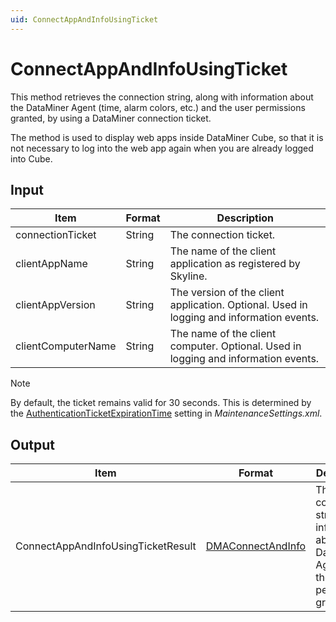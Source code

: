```yaml
---
uid: ConnectAppAndInfoUsingTicket
---
```


# ConnectAppAndInfoUsingTicket

This method retrieves the connection string, along with information about the DataMiner Agent (time, alarm colors, etc.) and the user permissions granted, by using a DataMiner connection ticket.

The method is used to display web apps inside DataMiner Cube, so that it is not necessary to log into the web app again when you are already logged into Cube.

## Input

| Item               | Format | Description                                                                              |
|--------------------|--------|------------------------------------------------------------------------------------------|
| connectionTicket   | String | The connection ticket.                                                                   |
| clientAppName      | String | The name of the client application as registered by Skyline.                             |
| clientAppVersion   | String | The version of the client application. Optional. Used in logging and information events. |
| clientComputerName | String | The name of the client computer. Optional. Used in logging and information events.       |

> [!NOTE]
> By default, the ticket remains valid for 30 seconds. This is determined by the [AuthenticationTicketExpirationTime](xref:Configuration_of_DataMiner_processes#customizing-how-long-a-connection-ticket-remains-valid) setting in *MaintenanceSettings.xml*.<!-- Prior to DataMiner 9.6.0 CU19/10.0.0 CU7/10.0.12, for the *ClientAppName*, a registered app name must be specified. If this is not done, the connection will be removed after 10 minutes. To request a valid *ClientAppName*, contact your Skyline Technical Account Manager. From DataMiner 9.6.0 CU19/10.0.0 CU7/10.0.12 onwards, this registration is no longer required. The client app name is then merely used in the audit trail. -->

## Output

| Item | Format | Description |
|--|--|--|
| ConnectAppAndInfoUsingTicketResult | [DMAConnectAndInfo](xref:DMAConnectAndInfo) | The connection string, information about the DataMiner Agent, and the user permissions granted. |
